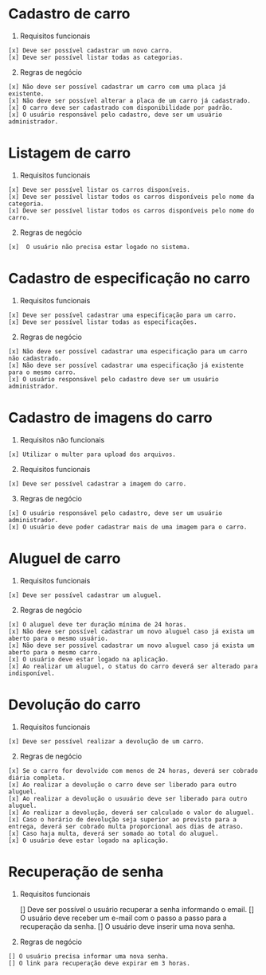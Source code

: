 # Cadastro de carro

  1. Requisitos funcionais

    [x] Deve ser possível cadastrar um novo carro.
    [x] Deve ser possível listar todas as categorias.

  2. Regras de negócio

    [x] Não deve ser possível cadastrar um carro com uma placa já existente.
    [x] Não deve ser possível alterar a placa de um carro já cadastrado. 
    [x] O carro deve ser cadastrado com disponibilidade por padrão.
    [x] O usuário responsável pelo cadastro, deve ser um usuário administrador.
  
# Listagem de carro

  1. Requisitos funcionais

    [x] Deve ser possível listar os carros disponíveis.
    [x] Deve ser possível listar todos os carros disponíveis pelo nome da categoria.
    [x] Deve ser possível listar todos os carros disponíveis pelo nome do carro.

  2. Regras de negócio

    [x]  O usuário não precisa estar logado no sistema.

# Cadastro de especificação no carro

  1. Requisitos funcionais

    [x] Deve ser possível cadastrar uma especificação para um carro.
    [x] Deve ser possível listar todas as especificações.

  2. Regras de negócio

    [x] Não deve ser possível cadastrar uma especificação para um carro não cadastrado.
    [x] Não deve ser possível cadastrar uma especificação já existente para o mesmo carro.
    [x] O usuário responsável pelo cadastro deve ser um usuário administrador.
    
# Cadastro de imagens do carro

  1. Requisitos não funcionais

    [x] Utilizar o multer para upload dos arquivos.

  2. Requisitos funcionais

    [x] Deve ser possível cadastrar a imagem do carro.
  
  3. Regras de negócio
 
    [x] O usuário responsável pelo cadastro, deve ser um usuário administrador.
    [x] O usuário deve poder cadastrar mais de uma imagem para o carro.


# Aluguel de carro

  1. Requisitos funcionais

    [x] Deve ser possível cadastrar um aluguel.
  
  2. Regras de negócio

    [x] O aluguel deve ter duração mínima de 24 horas.
    [x] Não deve ser possível cadastrar um novo aluguel caso já exista um aberto para o mesmo usuário.
    [x] Não deve ser possível cadastrar um novo aluguel caso já exista um aberto para o mesmo carro.
    [x] O usuário deve estar logado na aplicação.
    [x] Ao realizar um aluguel, o status do carro deverá ser alterado para indisponível.

# Devolução do carro

  1. Requisitos funcionais

    [x] Deve ser possível realizar a devolução de um carro.
  
  2. Regras de negócio

    [x] Se o carro for devolvido com menos de 24 horas, deverá ser cobrado diária completa.
    [x] Ao realizar a devolução o carro deve ser liberado para outro aluguel.
    [x] Ao realizar a devolução o usuuário deve ser liberado para outro aluguel.
    [x] Ao realizar a devolução, deverá ser calculado o valor do aluguel.
    [x] Caso o horário de devolução seja superior ao previsto para a entrega, deverá ser cobrado multa proporcional aos dias de atraso.
    [x] Caso haja multa, deverá ser somado ao total do aluguel.
    [x] O usuário deve estar logado na aplicação.

# Recuperação de senha

 1. Requisitos funcionais

    [] Deve ser possível o usuário recuperar a senha informando o email.
    [] O usuário deve receber um e-mail com o passo a passo para a recuperação da senha.
    [] O usuário deve inserir uma nova senha.
  
  2. Regras de negócio

    [] O usuário precisa informar uma nova senha.
    [] O link para recuperação deve expirar em 3 horas.




